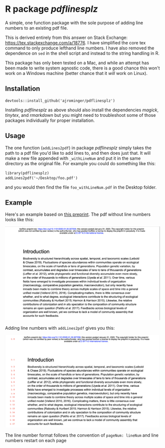# R package *pdflinesplz*

A simple, one function package with the sole purpose of adding line numbers to 
an existing pdf file.

This is derived entirely from this answer on Stack Exchange: 
https://tex.stackexchange.com/a/18776.  I have simplified the core tex command
to only produce lefthand line numbers.  I have also removed the dependence on 
`sed` in the shell script and instead to the string handling in R.

This package has only been tested on a Mac, and while an attempt has been made
to write system agnostic code, there is a good chance this won't work on a 
Windows machine (better chance that it *will* work on Linux).

## Installation

```
devtools::install_github('ajrominger/pdflinesplz')
```

Installing *pdflinesplz* as above should also install the dependencies *magick*,
*tinytex*, and *rmarkdown* but you might need to troubleshoot some of those 
packages individually for proper installation.

## Usage

The one function (`addLines2pdf`) in package *pdflinesplz* simply takes the 
path to a pdf file you'd like to add lines to, and then does just that.  It 
will make a new file appended with `_withLineNum` and put it in the same 
directory as the original file.  For example you could do something like this:

```
library(pdflinesplz)
addLines2pdf('~/Desktop/foo.pdf')
```

and  you would then find the file `foo_withLineNum.pdf` in the Desktop folder.

## Example

Here's an example based on [this preprint](https://www.biorxiv.org/content/10.1101/2020.01.30.927236v1#disqus_thread).
The pdf without line numbers looks like this:

![](https://raw.githubusercontent.com/ajrominger/pdflinesplz/main/inst/woutLinNum.png)

Adding line numbers with `addLines2pdf` gives you this:

![](https://raw.githubusercontent.com/ajrominger/pdflinesplz/main/inst/withLinNum.png)

The line number format follows the convention of `pageNum: lineNum` and line 
numbers restart on each page

